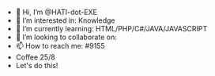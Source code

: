 - 👋 Hi, I’m @HATI-dot-EXE
- 👀 I’m interested in: Knowledge
- 🌱 I’m currently learning: HTML/PHP/C#/JAVA/JAVASCRIPT
- 💞️ I’m looking to collaborate on: <Top Secret>
- 📫 How to reach me: <H A T I/>#9155
- Coffee 25/8
- Let's do this!
